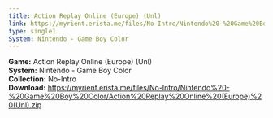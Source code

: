 ```yaml
---
title: Action Replay Online (Europe) (Unl)
link: https://myrient.erista.me/files/No-Intro/Nintendo%20-%20Game%20Boy%20Color/Action%20Replay%20Online%20(Europe)%20(Unl).zip
type: single1
System: Nintendo - Game Boy Color
---
```

<b>Game:</b> Action Replay Online (Europe) (Unl)<br>
<b>System:</b> Nintendo - Game Boy Color<br>
<b>Collection:</b> No-Intro<br>
<b>Download:</b> https://myrient.erista.me/files/No-Intro/Nintendo%20-%20Game%20Boy%20Color/Action%20Replay%20Online%20(Europe)%20(Unl).zip